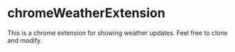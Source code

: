 # chromeWeatherExtension
This is a chrome extension for showing weather updates.
Feel free to clone and modify.
